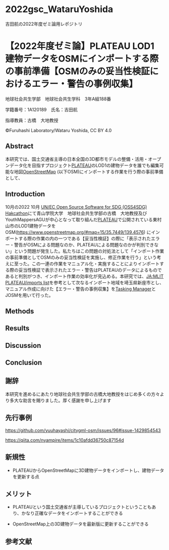 # 2022gsc_WataruYoshida
吉田航の2022年度ゼミ論用レポジトリ
# 【2022年度ゼミ論】PLATEAU LOD1 建物データをOSMにインポートする際の事前準備【OSMのみの妥当性検証におけるエラー・警告の事例収集】
地球社会共生学部　地球社会共生学科　3年A組188番

学籍番号：1A120189　氏名：吉田航

指導教員：古橋　大地教授

©Furuhashi Laboratory/Wataru Yoshida, CC BY 4.0

## Abstract

本研究では、国土交通省主導の日本全国の3D都市モデルの整備・活用・オープンデータ化を目指すプロジェクト[PLATEAU](https://www.mlit.go.jp/plateau/)のLOD1の建物データを誰でも編集可能な地図[OpenStreetMap](https://www.openstreetmap.org/#map=15/35.7449/139.4576) (以下OSM)にインポートする作業を行う際の事前準備として、

## Introduction
10月の2022 10月 [UN/EC Open Source Software for SDG (OSS4SDG) Hakcathon](https://github.com/furuhashilab/README/issues/33#issuecomment-1281762516)にて青山学院大学　地球社会共生学部の古橋　大地教授及びYouthMappersAGUが中心となって取り組んだ[PLATEAU](https://www.mlit.go.jp/plateau/)で公開されている東村山市のLOD1建物データをOSM(https://www.openstreetmap.org/#map=15/35.7449/139.4576) にインポートする際の作業の内の一つである【妥当性検証】の際に「表示されたエラー・警告がOSMによる問題なのか、PLATEAUによる問題なのかが判別できない」という問題が発生した。私たちはこの問題の対処法として「インポート作業の事前準備としてOSMのみの妥当性検証を実施し、修正作業を行う」という考えに至った。この一連の作業をマニュアル化・実施することによりインポートする際の妥当性検証で表示されたエラー・警告はPLATEAUのデータによるものであると判別がつき、インポート作業の効率化が見込める。本研究では、[JA:MLIT PLATEAU/imports list](https://wiki.openstreetmap.org/wiki/JA:MLIT_PLATEAU/imports_list)を参考として次なるインポート地域を埼玉県新座市とし、マニュアル作成に向けた【エラー・警告の事例収集】を[Tasking Manager](https://tasks.teachosm.org/projects/1499/tasks/?page=1)とJOSMを用いて行った。

## Methods

## Results


## Discussion


## Conclusion


## 謝辞
本研究を進めるにあたり地球社会共生学部の古橋大地教授をはじめ多くの方々より多大な助言を賜りました。厚く感謝を申し上げます

## 先行事例

https://github.com/yuuhayashi/citygml-osm/issues/96#issue-1429854543

https://qiita.com/nyampire/items/1c10afdd36750c87154d 


## 新規性
* PLATEAUからOpenStreetMapに3D建物データをインポートし、建物データを更新する点


## メリット
* PLATEAUという国土交通省が主導しているプロジェクトということもあり、かなり正確なデータをインポートすることができる

* OpenStreetMap上の3D建物データを最新版に更新することができる


## 参考文献
